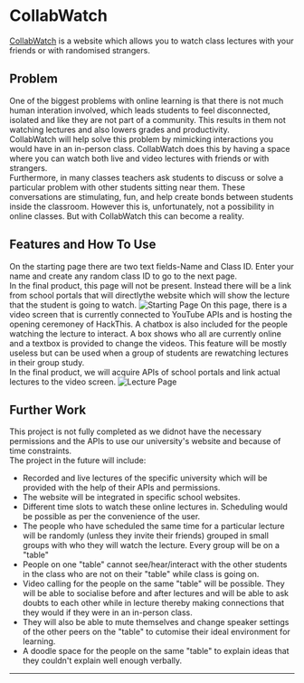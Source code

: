 # CollabWatch
[CollabWatch](https://collabwatch.herokuapp.com/) is a website which allows you to watch class lectures with your friends or with randomised strangers.

## Problem 
One of the biggest problems with online learning is that there is not much human interation involved, which leads students to feel disconnected, isolated and like they are not part of a community. This results in them not watching lectures and also lowers grades and productivity. <br />
CollabWatch will help solve this problem by mimicking interactions you would have in an in-person class. CollabWatch does this by having a space where you can watch both live and video lectures with friends or with strangers. <br />
Furthermore, in many classes teachers ask students to discuss or solve a particular problem with other students sitting near them. These conversations are stimulating, fun, and help create bonds between students inside the classroom. However this is, unfortunately, not a possibility in online classes. But with CollabWatch this can become a reality.

## Features and How To Use
On the starting page there are two text fields-Name and Class ID. Enter your name and create any random class ID to go to the next page.  <br />
In the final product, this page will not be present. Instead there will be a link from school portals that will directlythe website which will show the lecture that the student is going to watch.
![Starting Page](https://github.com/withteja/unnamed/blob/master/img/2image.jpeg?raw=true)
On this page, there is a video screen that is currently connected to YouTube APIs and is hosting the opening ceremoney of HackThis. A chatbox is also included for the people watching the lecture to interact. A box shows who all are currently online and a textbox is provided to change the videos. This feature will be mostly useless but can be used when a group of students are rewatching lectures in their group study. <br />
In the final product, we will acquire APIs of school portals and link actual lectures to the video screen.
![Lecture Page](https://github.com/withteja/unnamed/blob/master/img/3image.jpeg?raw=true)

## Further Work
This project is not fully completed as we didnot have the necessary permissions and the APIs to use our university's website and because of time constraints. <br />
The project in the future will include:<br />
- Recorded and live lectures of the specific university which will be provided with the help of their APIs and permissions.
- The website will be integrated in specific school websites. 
- Different time slots to watch these online lectures in. Scheduling would be possible as per the convenience of the user.
- The people who have scheduled the same time for a particular lecture will be randomly (unless they invite their friends) grouped in small groups with who they will watch the lecture. Every group will be on a "table"
- People on one "table" cannot see/hear/interact with the other students in the class who are not on their "table" while class is going on.
- Video calling for the people on the same "table" will be possible. They will be able to socialise before and after lectures and will be able to ask doubts to each other while in lecture thereby making connections that they would if they were in an in-person class.
- They will also be able to mute themselves and change speaker settings of the other peers on the "table" to cutomise their ideal environment for learning.
- A doodle space for the people on the same "table" to explain ideas that they couldn't explain well enough verbally.

---
